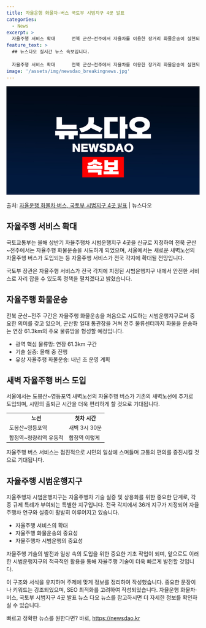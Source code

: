 ```yaml
---
title: 자율운행 화물차·버스 국토부 시범지구 4곳 발표
categories:
  - News
excerpt: >
  자율주행 서비스 확대      전북 군산~전주에서 자율차를 이용한 장거리 화물운송이 실현되고 서울에서 첫차보…
feature_text: >
  ## 뉴스다오 실시간 뉴스 속보입니다.

  자율주행 서비스 확대      전북 군산~전주에서 자율차를 이용한 장거리 화물운송이 실현되고 서울에서 첫차보…
image: '/assets/img/newsdao_breakingnews.jpg'
---
```


![뉴스다오 속보](/assets/img/newsdao_breakingnews.jpg)

<p>출처: <a href="https://newsdao.kr/4450" rel="dofollow">자율운행 화물차·버스, 국토부 시범지구 4곳 발표</a> | 뉴스다오</p>

<h2 data-ke-size="size26">자율주행 서비스 확대</h2>
국토교통부는 올해 상반기 자율주행차 시범운행지구 4곳을 신규로 지정하여 전북 군산~전주에서는 자율주행 화물운송을 시도하게 되었으며, 서울에서는 새로운 새벽노선의 자율주행 버스가 도입되는 등 자율주행 서비스가 전국 각지에 확대될 전망입니다.

<p data-ke-size="size16">국토부 장관은 자율주행 서비스가 전국 각지에 지정된 시범운행지구 내에서 안전한 서비스로 자리 잡을 수 있도록 정책을 펼치겠다고 밝혔습니다.</p>

<h2 data-ke-size="size26">자율주행 화물운송</h2>
전북 군산~전주 구간은 자율주행 화물운송을 처음으로 시도하는 시범운행지구로써 중요한 의미를 갖고 있으며, 군산항 일대 통관장을 거쳐 전주 물류센터까지 화물을 운송하는 연장 61.3km의 주요 물류망을 형성할 예정입니다.

<ul>
    <li>광역 핵심 물류망: 연장 61.3km 구간</li>
    <li>기술 실증: 올해 중 진행</li>
    <li>유상 자율주행 화물운송: 내년 초 운영 계획</li>
</ul>

<h2 data-ke-size="size26">새벽 자율주행 버스 도입</h2>
서울에서는 도봉산~영등포역 새벽노선의 자율주행 버스가 기존의 새벽노선에 추가로 도입되며, 시민의 출퇴근 시간을 더욱 편리하게 할 것으로 기대됩니다.

<table>
    <tr>
        <td style="text-align: center; height: 17px;"><b>노선</b></td>
        <td style="text-align: center; height: 17px;"><b>첫차 시간</b></td>
    </tr>
    <tr>
        <td>도봉산~영등포역</td>
        <td>새벽 3시 30분</td>
    </tr>
    <tr>
        <td>합정역~청량리역 유동적</td>
        <td>합정역 이렇게</td>
    </tr>
</table>

<p data-ke-size="size16">자율주행 버스 서비스는 점진적으로 시민의 일상에 스며들며 교통의 편의를 증진시킬 것으로 기대됩니다.</p>

<h2 data-ke-size="size26">자율주행 시범운행지구</h2>
자율주행차 시범운행지구는 자율주행차 기술 실증 및 상용화를 위한 중요한 단계로, 각종 규제 특례가 부여되는 특별한 지구입니다. 전국 각지에서 36개 지구가 지정되어 자율주행차 연구와 실증이 활발히 이루어지고 있습니다.

<ul>
    <li>자율주행 서비스의 확대</li>
    <li>자율주행 화물운송의 중요성</li>
    <li>자율주행차 시범운행의 중요성</li>
</ul>

<p data-ke-size="size16">자율주행 기술의 발전과 일상 속의 도입을 위한 중요한 기초 작업이 되며, 앞으로도 이러한 시범운행지구의 적극적인 활용을 통해 자율주행 기술이 더욱 빠르게 발전할 것입니다.</p>

이 구조와 서식을 유지하며 주제에 맞게 정보를 정리하여 작성했습니다. 중요한 문장이나 키워드는 강조되었으며, SEO 최적화를 고려하여 작성되었습니다. 자율운행 화물차·버스, 국토부 시범지구 4곳 발표 뉴스 다오 뉴스를 참고하시면 더 자세한 정보를 확인하실 수 있습니다. 

빠르고 정확한 뉴스를 원한다면? 바로, <a href="https://newsdao.kr" rel="dofollow">https://newsdao.kr</a>


    
